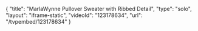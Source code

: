 {
    "title": "MarlaWynne Pullover Sweater with Ribbed Detail",
    "type": "solo",
    "layout": "iframe-static",
    "videoId": "123178634",
    "url": "\/tvpembed\/123178634"
}
